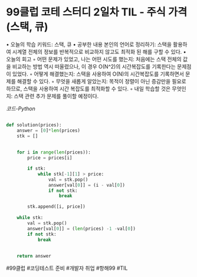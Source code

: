 # 99클럽 코테 스터디 2일차 TIL - 주식 가격(스택, 큐)



• 오늘의 학습 키워드: 스택, 큐
• 공부한 내용 본인의 언어로 정리하기: 스택을 활용하여 시계열 전체의 정보를 반복적으로 비교하지 않고도 최적화 된 해를 구할 수 있다.
• 오늘의 회고
    ◦ 어떤 문제가 있었고, 나는 어떤 시도를 했는지: 처음에는 스택 전체의 값을 비교하는 방법 역시 떠올렸으나, 이 경우 O(N^2)의 시간복잡도를 기록한다는 문제점이 있었다.
    ◦ 어떻게 해결했는지: 스택을 사용하여 O(N)의 시간복잡도를 기록하면서 문제를 해결할 수 있다.
    ◦ 무엇을 새롭게 알았는지: 목적이 정렬이 아닌 증감만을 필요로 하므로, 스택을 사용하여 시간 복잡도를 최적화할 수 있다.
    ◦ 내일 학습할 것은 무엇인지: 스택 관련 추가 문제를 풀이할 예정이다.


*코드-Python*

```Python

def solution(prices):
    answer = [0]*len(prices)
    stk = []
    
    
    for i in range(len(prices)):
        price = prices[i]

        if stk:
            while stk[-1][1] > price:
                val = stk.pop()
                answer[val[0]] = (i - val[0])
                if not stk:
                    break

        stk.append([i, price])
    
    while stk:
        val = stk.pop()
        answer[val[0]] = (len(prices) -1 -val[0])
        if not stk:
            break
                   
    
    return answer

```

#99클럽 #코딩테스트 준비 #개발자 취업 #항해99 #TIL